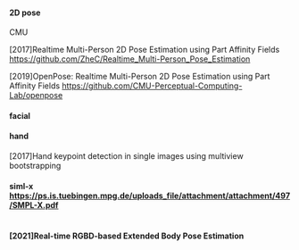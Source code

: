 #### 2D pose
CMU

[2017]Realtime Multi-Person 2D Pose Estimation using Part Affinity Fields
https://github.com/ZheC/Realtime_Multi-Person_Pose_Estimation

[2019]OpenPose: Realtime Multi-Person 2D Pose Estimation using Part Affinity Fields
https://github.com/CMU-Perceptual-Computing-Lab/openpose

#### facial 

#### hand
[2017]Hand keypoint detection in single images using multiview bootstrapping


#### siml-x https://ps.is.tuebingen.mpg.de/uploads_file/attachment/attachment/497/SMPL-X.pdf
```

```

#### [2021]Real-time RGBD-based Extended Body Pose Estimation





